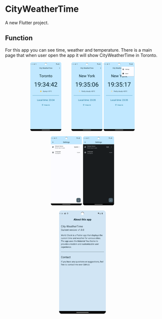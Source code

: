 # CityWeatherTime

A new Flutter project.

## Function

For this app you can see time, weather and temperature.
There is a main page that when user open the app it will show CityWeatherTime in Toronto.

<p align="center">
  <img src="Screenshot_1.png" alt="main" width="20%" height="20%" />
  <span style="display:inline-block; width: 5%;"></span>
  <img src="Screenshot_2.png" alt="main" width="20%" height="20%" />
  <img src="Screenshot_3.png" alt="main" width="20%" height="20%" />
</p>

<p align="center">
  <img src="Screenshot_4.png" alt="main" width="20%" height="20%" />
  <img src="Screenshot_5.png" alt="main" width="20%" height="20%" />
</p>
<p align="center">
  <img src="Screenshot_6.png" alt="main" width="30%" height="30%" />
</p>
